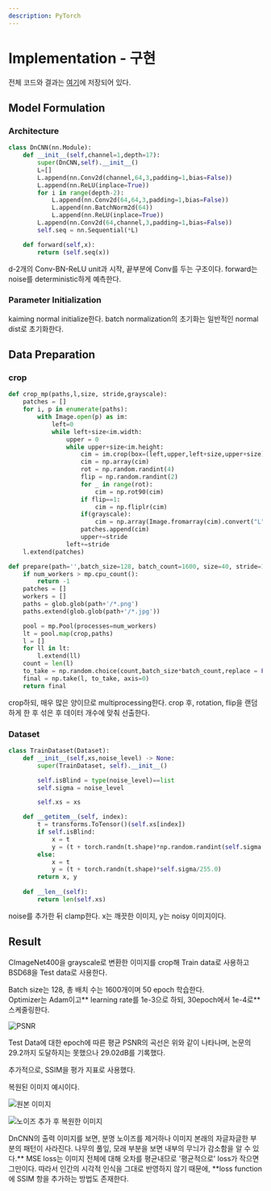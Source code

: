 ```yaml
---
description: PyTorch
---
```


# Implementation - 구현

전체 코드와 결과는 [여기](https://github.com/BengaleeHS/practice-ai-paper/tree/main/DnCNN\(2016\))에 저장되어 있다.

## Model Formulation

### Architecture

```python
class DnCNN(nn.Module):
    def __init__(self,channel=1,depth=17):
        super(DnCNN,self).__init__()
        L=[]
        L.append(nn.Conv2d(channel,64,3,padding=1,bias=False))
        L.append(nn.ReLU(inplace=True))
        for i in range(depth-2):
            L.append(nn.Conv2d(64,64,3,padding=1,bias=False))
            L.append(nn.BatchNorm2d(64))
            L.append(nn.ReLU(inplace=True))
        L.append(nn.Conv2d(64,channel,3,padding=1,bias=False))
        self.seq = nn.Sequential(*L)

    def forward(self,x):
        return (self.seq(x))
```

d-2개의 Conv-BN-ReLU unit과 시작, 끝부분에 Conv를 두는 구조이다. forward는 noise를 deterministic하게 예측한다.

### Parameter Initialization

kaiming normal initialize한다. batch normalization의 초기화는 일반적인 normal dist로 초기화한다.

## Data Preparation

### crop

```python
def crop_mp(paths,l,size, stride,grayscale):
    patches = []
    for i, p in enumerate(paths):
        with Image.open(p) as im:
            left=0
            while left+size<im.width:
                upper = 0
                while upper+size<im.height:
                    cim = im.crop(box=(left,upper,left+size,upper+size))
                    cim = np.array(cim)
                    rot = np.random.randint(4)
                    flip = np.random.randint(2)
                    for _ in range(rot):
                        cim = np.rot90(cim)
                    if flip==1:
                        cim = np.fliplr(cim)
                    if(grayscale):
                        cim = np.array(Image.fromarray(cim).convert("L"))
                    patches.append(cim)
                    upper+=stride
                left+=stride
    l.extend(patches)

def prepare(path='',batch_size=128, batch_count=1600, size=40, stride=10, num_workers=4,grayscale=True):
    if num_workers > mp.cpu_count():
        return -1
    patches = []
    workers = []
    paths = glob.glob(path+'/*.png')
    paths.extend(glob.glob(path+'/*.jpg'))

    pool = mp.Pool(processes=num_workers)
    lt = pool.map(crop,paths)
    l = []
    for ll in lt:
        l.extend(ll)
    count = len(l)
    to_take = np.random.choice(count,batch_size*batch_count,replace = False)
    final = np.take(l, to_take, axis=0)
    return final
```

crop하되, 매우 많은 양이므로 multiprocessing한다. crop 후, rotation, flip을 랜덤하게 한 후 섞은 후 데이터 개수에 맞춰 선출한다.

### Dataset

```python
class TrainDataset(Dataset):
    def __init__(self,xs,noise_level) -> None:
        super(TrainDataset, self).__init__()

        self.isBlind = type(noise_level)==list
        self.sigma = noise_level

        self.xs = xs

    def __getitem__(self, index):
        t = transforms.ToTensor()(self.xs[index])
        if self.isBlind:
            x = t
            y = (t + torch.randn(t.shape)*np.random.randint(self.sigma[0],self.sigma[1])/255.0)
        else:
            x = t
            y = (t + torch.randn(t.shape)*self.sigma/255.0)
        return x, y
    
    def __len__(self):
        return len(self.xs)
```

noise를 추가한 뒤 clamp한다. x는 깨끗한 이미지, y는 noisy 이미지이다.

## Result

CImageNet400을 grayscale로 변환한 이미지를 crop해 Train data로 사용하고 BSD68을 Test data로 사용한다.&#x20;

Batch size는 128, 총 배치 수는 1600개이며 50 epoch 학습한다. \
Optimizer는 Adam이고** learning rate를 1e-3으로 하되, 30epoch에서 1e-4로** 스케줄링한다.

![PSNR](<../.gitbook/assets/avg\_psnr (2).png>)

Test Data에 대한 epoch에 따른 평균 PSNR의 곡선은 위와 같이 나타나며, 논문의 29.2까지 도달하지는 못했으나 29.02dB를 기록했다.

추가적으로, SSIM을 평가 지표로 사용했다.

복원된 이미지 예시이다.&#x20;

![원본 이미지](../.gitbook/assets/49\_org.png)

![노이즈 추가 후 복원한 이미지](<../.gitbook/assets/49\_out (1).png>)

DnCNN의 출력 이미지를 보면, 분명 노이즈를 제거하나 이미지 본래의 자글자글한 부분의 패턴이 사라진다. 나무의 풀잎, 모래 부분을 보면 내부의 무늬가 감소함을 알 수 있다.** MSE loss는 이미지 전체에 대해 오차를 평균내므로 '평균적으로' loss가 작으면 그만이다. 따라서 인간의 시각적 인식을 그대로 반영하지 않기 때문에, **loss function에 SSIM 항을 추가하는 방법도 존재한다.
